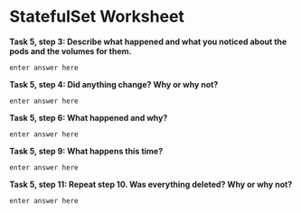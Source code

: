 # StatefulSet Worksheet

__Task 5, step 3: Describe what happened and what you noticed about the pods and the volumes for them.__

```
enter answer here
```

__Task 5, step 4: Did anything change? Why or why not?__

```
enter answer here
```

__Task 5, step 6: What happened and why?__

```
enter answer here
```

__Task 5, step 9: What happens this time?__

```
enter answer here
```

__Task 5, step 11: Repeat step 10. Was everything deleted? Why or why not?__

```
enter answer here
```